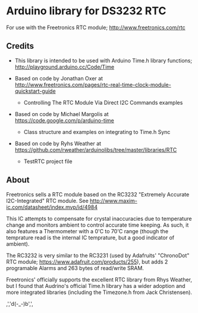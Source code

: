 Arduino library for DS3232 RTC
==============================

For use with the Freetronics RTC module; http://www.freetronics.com/rtc

Credits
-------

* This library is intended to be used with Arduino Time.h library functions; http://playground.arduino.cc/Code/Time

* Based on code by Jonathan Oxer at http://www.freetronics.com/pages/rtc-real-time-clock-module-quickstart-guide
	- Controlling The RTC Module Via Direct I2C Commands examples

* Based on code by Michael Margolis at https://code.google.com/p/arduino-time
	- Class structure and examples on integrating to Time.h Sync

* Based on code by Ryhs Weather at https://github.com/rweather/arduinolibs/tree/master/libraries/RTC
	- TestRTC project file

About
-----

Freetronics sells a RTC module based on the RC3232 "Extremely Accurate I2C-Integrated" RTC module.
See http://www.maxim-ic.com/datasheet/index.mvp/id/4984

This IC attempts to compensate for crystal inaccuracies due to temperature change and monitors ambient to control accurate time keeping.
As such, it also features a Thermometer with a 0'C to 70'C range (though the temprature read is the internal IC temprature, but a good indicator of ambient).

The RC3232 is very similar to the RC3231 (used by Adafruits' "ChronoDot" RTC module; https://www.adafruit.com/products/255), but adds 2 programable Alarms and 263 bytes of read/write SRAM.

Freetronics' officially supports the excellent RTC library from Rhys Weather, but I found that Audrino's official Time.h library has a wider adoption and more integrated libraries (including the Timezone.h from Jack Christensen).

,','d(-_-)b',',
